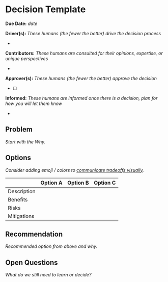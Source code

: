 # Decision Template

**Due Date:** *date*

**Driver(s):** *These humans (the fewer the better) drive the decision process*

- 

**Contributors:** *These humans are consulted for their opinions, expertise, or unique perspectives*

- 

**Approver(s):** *These humans (the fewer the better) approve the decision*

- [ ] 

**Informed:** *These humans are informed once there is a decision, plan for how you will let them know*

- 

## Problem

*Start with the Why.*

## Options

*Consider adding emoji / colors to [communicate tradeoffs visually](https://testing.googleblog.com/2023/09/communicate-design-tradeoffs-visually.html).*

|	|Option A	|Option B	|Option C	|
|---	|---	|---	|---	|
|Description | |	|	|
|Benefits |	|	|	|
|Risks | |	|	|
|Mitigations |	|	|	|

## Recommendation

*Recommended option from above and why.*

## Open Questions

*What do we still need to learn or decide?*

